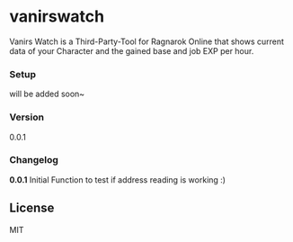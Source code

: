 # vanirswatch

Vanirs Watch is a Third-Party-Tool for Ragnarok Online that shows current data of your Character and the gained base and job EXP per hour.

### Setup
will be added soon~

### Version
0.0.1

### Changelog
**0.0.1**
Initial Function to test if address reading is working :)


License
----

MIT